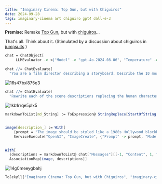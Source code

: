 ```yaml
---
title: "Imaginary Cinema: Top Gun, but with Chiguiros"
date: 2024-09-28
tags: imaginary-cinema art chiguiro gpt4 dall-e-3
---
```


**Premise:**  Remake [Top Gun](https://en.wikipedia.org/wiki/Top_Gun), but with [chiguiros](https://en.wikipedia.org/wiki/Capybara)...

That's all.  Think about it. (Stimulated by a discussion about chiguiros in[ jumpsuits](https://www.madepants.com/products/mens-slim-fit-zip-jumpsuit).)  

```mathematica
chat = ChatObject[
     LLMEvaluator -> <|"Model" -> "gpt-4o-2024-08-06", "Temperature" -> 1|>]; 
 
chat //= ChatEvaluate[
  "You are a film director describing a storyboard. Describe the 10 most visually compelling scenes in the movie \"Top Gun\".  Provide a detailed visual description of the scene and the appearance of the characters, but do not include any actor names. Make each description a separate string in a Wolfram language list."]
```

![16s47bxl875q3](/blog/images/2024/9/28/16s47bxl875q3.png)

```mathematica
chat //= ChatEvaluate[
  "Rewrite each of the scene descriptions replacing the human characters with capybaras. Describe how the capybaras' costumes and styling in detail, preserving as much similarity to the human characters as possible.  Return the results as a Wolfram language list."]
```

![1kb1rrqe5plx5](/blog/images/2024/9/28/1kb1rrqe5plx5.png)

```mathematica
markdownToList[md_String] := ToExpression@ StringReplace[StartOfString ~~ "```wolfram\n" ~~ Longest[x___] ~~ "\n```" ~~ EndOfString :> x]@md 
  
 
image[description_] := With[
    {prompt = "The image should be styled like a 1980s Hollywood blockbuster film. The description is: " <> description}, 
    ServiceExecute["OpenAI", "ImageCreate", {"Prompt" -> prompt, "Model" -> "dall-e-3"}]] 
  
 
With[
  {descriptions = markdownToList@ chat["Messages"][[-1, "Content", 1, "Data"]]}, 
  AssociationMap[image, descriptions]]

```

![14g0meeygbahj](/blog/images/2024/9/28/14g0meeygbahj.png)

```mathematica
ToJekyll["Imaginary Cinema: Top Gun, but with Chiguiros", "imaginary-cinema art chiguiro gpt4 dall-e-3"]
```
